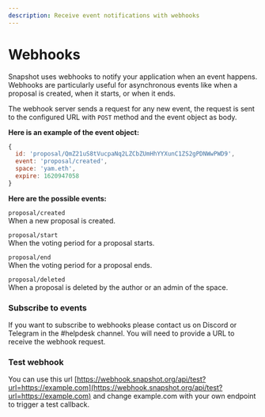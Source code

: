 ```yaml
---
description: Receive event notifications with webhooks
---
```


# Webhooks

Snapshot uses webhooks to notify your application when an event happens. Webhooks are particularly useful for asynchronous events like when a proposal is created, when it starts, or when it ends.

The webhook server sends a request for any new event, the request is sent to the configured URL with `POST` method and the event object as body.&#x20;

**Here is an example of the event object:**

```javascript
{
  id: 'proposal/QmZ21uS8tVucpaNq2LZCbZUmHhYYXunC1ZS2gPDNWwPWD9',
  event: 'proposal/created',
  space: 'yam.eth',
  expire: 1620947058
}
```

**Here are the possible events:**

`proposal/created` \
When a new proposal is created.

`proposal/start` \
When the voting period for a proposal starts.

`proposal/end` \
When the voting period for a proposal ends.

`proposal/deleted`  \
When a proposal is deleted by the author or an admin of the space.

### Subscribe to events

If you want to subscribe to webhooks please contact us on Discord or Telegram in the #helpdesk channel. You will need to provide a URL to receive the webhook request.

### Test webhook

You can use this url [https://webhook.snapshot.org/api/test?url=https://example.com](https://webhook.snapshot.org/api/test?url=https://example.com) and change example.com with your own endpoint to trigger a test callback.

